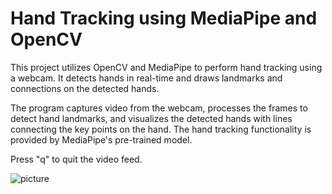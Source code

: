 <h1>Hand Tracking using MediaPipe and OpenCV</h1>

<p>This project utilizes OpenCV and MediaPipe to perform hand tracking using a webcam. It detects hands in real-time and draws landmarks and connections on the detected hands.</p>

<p>The program captures video from the webcam, processes the frames to detect hand landmarks, and visualizes the detected hands with lines connecting the key points on the hand. The hand tracking functionality is provided by MediaPipe's pre-trained model.</p>

<p>Press "q" to quit the video feed.</p>

<img src="![hand_detection](https://github.com/user-attachments/assets/d828a085-c2cb-47ee-a728-6bfb4b52c525)" alt="picture" width:100px height:100px>
